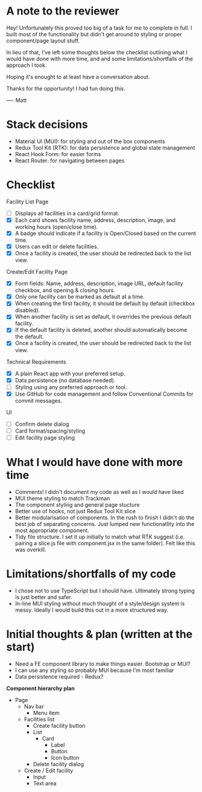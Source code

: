 # A note to the reviewer

Hey! Unfortunately this proved too big of a task for me to complete in full. I built most of the functionality but didn't get around to styling or proper component/page layout stuff. 

In lieu of that, I've left some thoughts below the checklist outlining what I would have done with more time, and and some limitations/shortfalls of the approach I took.

Hoping it's enought to at least have a conversation about.

Thanks for the opportunity! I had fun doing this.

—- Matt

# Stack decisions

- Material UI (MUI): for styling and out of the box components
- Redux Tool Kit (RTK): for data persistence and global state management
- React Hook Form: for easier forms
- React Router: for navigating between pages

# Checklist

Facility List Page
- [ ] Displays all facilities in a card/grid format.
- [x] Each card shows facility name, address, description, image, and working hours (open/close time).
- [x] A badge should indicate if a facility is Open/Closed based on the current time.
- [x] Users can edit or delete facilities.
- [x] Once a facility is created, the user should be redirected back to the list view.

Create/Edit Facility Page
- [x] Form fields: Name, address, description, image URL, default facility checkbox, and opening & closing hours.
- [x] Only one facility can be marked as default at a time.
- [x] When creating the first facility, it should be default by default (checkbox disabled).
- [x] When another facility is set as default, it overrides the previous default facility.
- [x] If the default facility is deleted, another should automatically become the default.
- [x] Once a facility is created, the user should be redirected back to the list view.

Technical Requirements
- [x] A plain React app with your preferred setup.
- [x] Data persistence (no database needed).
- [ ] Styling using any preferred approach or tool.
- [x] Use GitHub for code management and follow Conventional Commits for commit messages.

UI
- [ ] Confirm delete dialog
- [ ] Card format/spacing/styling
- [ ] Edit facility page styling

# What I would have done with more time

- Comments! I didn't document my code as well as I would have liked
- MUI theme styling to match Trackman
- The component styling and general page stucture
- Better use of hooks, not just Redux Tool Kit slice
- Better modularisation of components. In the rush to finish I didn't do the best job of separating concerns. Just lumped new functionatlity into the most appropriate component.
- Tidy file structure. I set it up initially to match what RTK suggest (i.e. pairing a slice.js file with component.jsx in the same folder). Felt like this was overkill.

# Limitations/shortfalls of my code

- I chose not to use TypeScript but I should have. Ultimately strong typing is just better and safer.
- In-line MUI styling without much thought of a style/design system is messy. Ideally I would build this out in a more structured way.

# Initial thoughts & plan (written at the start)

- Need a FE component library to make things easier. Bootstrap or MUI?
- I can use any styling so probably MUI because I’m most familiar
- Data persistence required - Redux?

**Component hierarchy plan**

- Page
    - Nav bar
        - Menu item
    - Facilities list
        - Create facility button
        - List
            - Card
                - Label
                - Button
                - Icon button
        - Delete facility dialog
    - Create / Edit facility
        - Input
        - Text area
